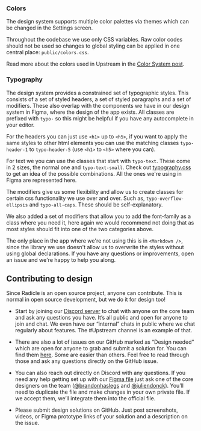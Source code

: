 ### Colors

The design system supports multiple color palettes via themes which can be
changed in the Settings screen.

Throughout the codebase we use only CSS variables. Raw color codes should not
be used so changes to global styling can be applied in one central place:
`public/colors.css`.

Read more about the colors used in Upstream in the [Color System
post](https://radicle.community/t/color-system/166).

### Typography

The design system provides a constrained set of typographic styles. This
consists of a set of styled headers, a set of styled paragraphs and a set of
modifiers. These also overlap with the components we have in our design system
in Figma, where the design of the app exists. All classes are prefixed with
`typo-` so this might be helpful if you have any autocomplete in your editor.

For the headers you can just use `<h1>` up to `<h5>`, if you want to apply the
same styles to other html elements you can use the matching classes
`typo-header-1` to `typo-header-5` (use `<h1>` to `<h5>` where you can).

For text we you can use the classes that start with `typo-text`. These come in
2 sizes, the normal one and `typo-text-small`. Check out
[typography.css](./static/typography.css) to get an idea of the possible
combinations. All the ones we're using in Figma are represented here.

The modifiers give us some flexibility and allow us to create classes for
certain css functionality we use over and over. Such as,
`typo-overflow-ellipsis` and `typo-all-caps`. These should be self-explanatory.

We also added a set of modifiers that allow you to add the font-family as a
class where you need it, here again we would recommend not doing that as most
styles should fit into one of the two categories above.

The only place in the app where we're not using this is in `<Markdown />`,
since the library we use doesn't allow us to overwrite the styles without using
global declarations. If you have any questions or improvements, open an issue
and we're happy to help you along.

## Contributing to design

Since Radicle is an open source project, anyone can contribute. This is normal
in open source development, but we do it for design too!

  - Start by joining our [Discord server][dc] to chat with anyone on the core
    team and ask any questions you have. It’s all public and open for anyone to
    join and chat. We even have our “internal” chats in public where we chat
    regularly about features. The #Upstream channel is an example of that.

  - There are also a lot of issues on our GitHub marked as “Design needed”
    which are open for anyone to grab and submit a solution for. You can find
    them [here][dn]. Some are easier than others. Feel free to read through
    those and ask any questions directly on the GitHub issue.

  - You can also reach out directly on Discord with any questions. If you need
    any help getting set up with our [Figma file][ff] just ask one of the core
    designers on the team ([@brandonhaslegs][bo] and [@juliendonck][jd]).
    You’ll need to duplicate the file and make changes in your own private
    file. If we accept them, we’ll integrate them into the official file.

  - Please submit design solutions on GitHub. Just post screenshots, videos, or
    Figma prototype links of your solution and a description on the issue.


[bo]: https://github.com/brandonhaslegs
[dc]: https://discord.com/channels/841318878125490186/843873418205331506
[dn]: https://github.com/radicle-dev/radicle-upstream/issues?q=is%3Aopen+is%3Aissu+label%3Adesign-needed
[ff]: https://www.figma.com/file/owmgsbs6lnUt8R1bixstCA/Radicle-Upstream?node-id=4147%3A7246
[jd]: https://github.com/juliendonck
